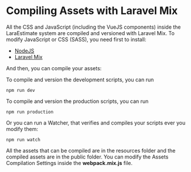 # Compiling Assets with Laravel Mix

All the CSS and JavaScript (including the VueJS components) inside the LaraEstimate system are compiled and versioned with Laravel Mix. To modify JavaScript or CSS (SASS), you need first to install:

- [NodeJS](https://nodejs.org/)
- [Laravel Mix](https://laravel.com/docs/7.x/mix)

And then, you can compile your assets:

To compile and version the development scripts, you can run 

```
npm run dev
```

To compile and version the production scripts, you can run 

```
npm run production
```

Or you can run a Watcher, that verifies and compiles your scripts ever you modify them: 

```
npm run watch
```

All the assets that can be compiled are in the resources folder and the compiled assets are in the public folder. You can modify the Assets Compilation Settings inside the **webpack.mix.js** file.